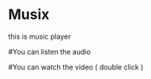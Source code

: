 # Musix

this is music player 

#You can listen the audio 

#You can watch the video ( double click )
